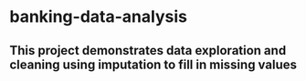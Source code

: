 # banking-data-analysis

## This project demonstrates data exploration and cleaning using imputation to fill in missing values

